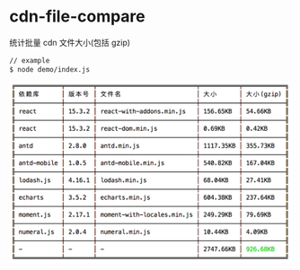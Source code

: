 # cdn-file-compare

统计批量 cdn 文件大小(包括 gzip)

```
// example
$ node demo/index.js
```

![demo.png](./demo/assets/demo.png?raw=true)

